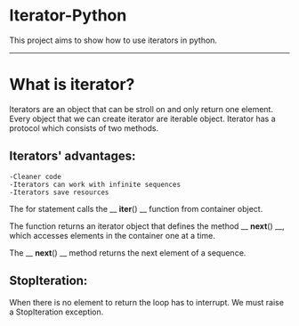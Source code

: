 # Iterator-Python

This project aims to show how to use iterators in python.

---

# What is iterator?

Iterators are an object that can be stroll on and only return one element.
Every object that we can create iterator are iterable object.
Iterator has a protocol which consists of two methods.

## Iterators' advantages:
    -Cleaner code
    -Iterators can work with infinite sequences
    -Iterators save resources

The for statement calls the __ __iter__() __ function from container object.

The function returns an iterator object that defines the method __ __next__() __,
which accesses elements in the container one at a time. 

The __ __next__() __ method returns the next element of a sequence. 

## StopIteration:
When there is no element to return the loop has to interrupt.
We must raise a StopIteration exception.
